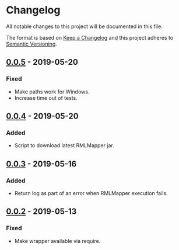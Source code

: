 # Changelog

All notable changes to this project will be documented in this file.

The format is based on [Keep a Changelog](http://keepachangelog.com/en/1.0.0/)
and this project adheres to [Semantic Versioning](http://semver.org/spec/v2.0.0.html).

## [0.0.5] - 2019-05-20

### Fixed
- Make paths work for Windows.
- Increase time out of tests.

## [0.0.4] - 2019-05-20

### Added
- Script to download latest RMLMapper jar.

## [0.0.3] - 2019-05-16

### Added
- Return log as part of an error when RMLMapper execution fails.

## [0.0.2] - 2019-05-13

### Fixed
- Make wrapper available via require.

[0.0.5]: https://github.com/RMLio/rmlmapper-java-wrapper-js/compare/v0.0.4...v0.0.5
[0.0.4]: https://github.com/RMLio/rmlmapper-java-wrapper-js/compare/v0.0.3...v0.0.4
[0.0.3]: https://github.com/RMLio/rmlmapper-java-wrapper-js/compare/v0.0.2...v0.0.3
[0.0.2]: https://github.com/RMLio/rmlmapper-java-wrapper-js/compare/v0.0.1...v0.0.2
